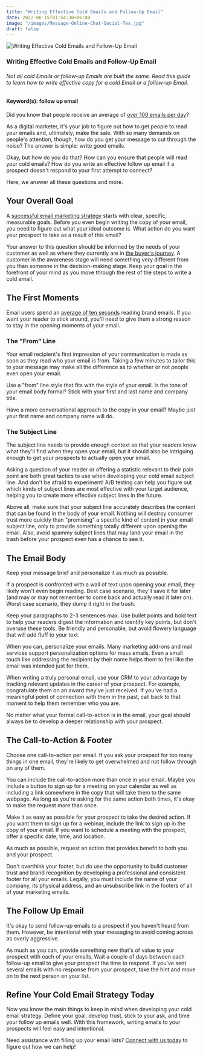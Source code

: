 ```yaml
---
title: "Writing Effective Cold Emails and Follow-Up Email"
date: 2022-06-15T01:54:30+06:00
image: "/images/Message-Online-Chat-Social-Tex.jpg"
draft: false
---
```


![Writing Effective Cold Emails and Follow-Up Email](/images/follow-up-email.jpeg)

### Writing Effective Cold Emails and Follow-Up Email

###### Not all cold Emails or follow-up Emails are built the same. Read this guide to learn how to write effective copy for a cold Email or a follow-up Email.

#### Keyword(s): follow up email

Did you know that people receive an average of [over 100 emails per day](https://earthweb.com/how-many-emails-does-the-average-person-receive-per-day/)?

As a digital marketer, it's your job to figure out how to get people to read your emails and, ultimately, make the sale. With so many demands on people's attention, though, how do you get your message to cut through the noise? The answer is simple: write good emails.

Okay, but how do you do that? How can you ensure that people will read your cold emails? How do you write an effective follow up email if a prospect doesn't respond to your first attempt to connect?

Here, we answer all these questions and more.

Your Overall Goal
-----------------

A [successful email marketing strategy](https://blog.emailzipcode.net/top-5-tips-for-a-successful-email-marketing-strategy) starts with clear, specific, measurable goals. Before you even begin writing the copy of your email, you need to figure out what your ideal outcome is. What action do you want your prospect to take as a result of this email?

Your answer to this question should be informed by the needs of your customer as well as where they currently are in [the buyer's journey](https://www.masterclass.com/articles/buyers-journey-explained#what-are-the-stages-of-the-buyers-journey). A customer in the awareness stage will need something very different from you than someone in the decision-making stage. Keep your goal in the forefront of your mind as you move through the rest of the steps to write a cold email.

The First Moments
-----------------

Email users spend an [average of ten seconds](https://www.marketingcharts.com/digital-118715) reading brand emails. If you want your reader to stick around, you'll need to give them a strong reason to stay in the opening moments of your email.

### The "From" Line

Your email recipient's first impression of your communication is made as soon as they read who your email is from. Taking a few minutes to tailor this to your message may make all the difference as to whether or not people even open your email.

Use a "from" line style that fits with the style of your email. Is the tone of your email body formal? Stick with your first and last name and company title.

Have a more conversational approach to the copy in your email? Maybe just your first name and company name will do.

### The Subject Line

The subject line needs to provide enough context so that your readers know what they'll find when they open your email, but it should also be intriguing enough to get your prospects to actually open your email.

Asking a question of your reader or offering a statistic relevant to their pain point are both great tactics to use when developing your cold email subject line. And don't be afraid to experiment! A/B testing can help you figure out which kinds of subject lines are most effective with your target audience, helping you to create more effective subject lines in the future.

Above all, make sure that your subject line accurately describes the content that can be found in the body of your email. Nothing will destroy consumer trust more quickly than "promising" a specific kind of content in your email subject line, only to provide something totally different upon opening the email. Also, avoid spammy subject lines that may land your email in the trash before your prospect even has a chance to see it.

The Email Body
--------------

Keep your message brief and personalize it as much as possible.

If a prospect is confronted with a wall of text upon opening your email, they likely won't even begin reading. Best case scenario, they'll save it for later (and may or may not remember to come back and actually read it later on). Worst case scenario, they dump it right in the trash.

Keep your paragraphs to 2-3 sentences max. Use bullet points and bold text to help your readers digest the information and identify key points, but don't overuse these tools. Be friendly and personable, but avoid flowery language that will add fluff to your text.

When you can, personalize your emails. Many marketing add-ons and mail services support personalization options for mass emails. Even a small touch like addressing the recipient by their name helps them to feel like the email was intended just for them.

When writing a truly personal email, use your CRM to your advantage by tracking relevant updates in the career of your prospect. For example, congratulate them on an award they've just received. If you've had a meaningful point of connection with them in the past, call back to that moment to help them remember who you are.

No matter what your formal call-to-action is in the email, your goal should always be to develop a deeper relationship with your prospect.

The Call-to-Action & Footer
---------------------------

Choose one call-to-action per email. If you ask your prospect for too many things in one email, they're likely to get overwhelmed and not follow through on any of them.

You can include the call-to-action more than once in your email. Maybe you include a button to sign up for a meeting on your calendar as well as including a link somewhere in the copy that will take them to the same webpage. As long as you're asking for the same action both times, it's okay to make the request more than once.

Make it as easy as possible for your prospect to take the desired action. If you want them to sign up for a webinar, include the link to sign up in the copy of your email. If you want to schedule a meeting with the prospect, offer a specific date, time, and location.

As much as possible, request an action that provides benefit to both you and your prospect.

Don't overthink your footer, but do use the opportunity to build customer trust and brand recognition by developing a professional and consistent footer for all your emails. Legally, you must include the name of your company, its physical address, and an unsubscribe link in the footers of all of your marketing emails.

The Follow Up Email
-------------------

It's okay to send follow-up emails to a prospect if you haven't heard from them. However, be intentional with your messaging to avoid coming across as overly aggressive.

As much as you can, provide something new that's of value to your prospect with each of your emails. Wait a couple of days between each follow-up email to give your prospect the time to respond. If you've sent several emails with no response from your prospect, take the hint and move on to the next person on your list.

Refine Your Cold Email Strategy Today
-------------------------------------

Now you know the main things to keep in mind when developing your cold email strategy. Define your goal, develop trust, stick to your ask, and time your follow up emails well. With this framework, writing emails to your prospects will feel easy and intentional.

Need assistance with filling up your email lists? [Connect with us today](https://emailzipcode.net/contact.php) to figure out how we can help!